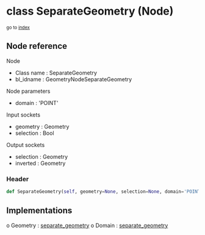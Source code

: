 # class SeparateGeometry (Node)

<sub>go to [index](/docs/index.md)</sub>

## Node reference

Node
 - Class name : SeparateGeometry
 - bl_idname : GeometryNodeSeparateGeometry

Node parameters
 - domain : 'POINT'

Input sockets
 - geometry : Geometry
 - selection : Bool

Output sockets
 - selection : Geometry
 - inverted : Geometry

### Header

``` python
def SeparateGeometry(self, geometry=None, selection=None, domain='POINT', node_label=None, node_color=None):
```

## Implementations

o Geometry : [separate_geometry](/docs/classes/separate_geometry.md) 
o Domain : [separate_geometry](/docs/classes/separate_geometry.md) 

